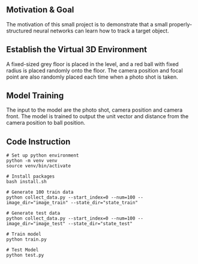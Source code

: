 ## Motivation & Goal
The motivation of this small project is to demonstrate that a small properly-structured neural networks can learn how to track a target object.

## Establish the Virtual 3D Environment
A fixed-sized grey floor is placed in the level, and a red ball with fixed radius is placed randomly onto the floor. 
The camera position and focal point are also randomly placed each time when a photo shot is taken.

## Model Training
The input to the model are the photo shot, camera position and camera front. 
The model is trained to output the unit vector and distance from the camera position to ball position.

## Code Instruction
```
# Set up python environment
python -m venv venv
source venv/bin/activate

# Install packages
bash install.sh

# Generate 100 train data
python collect_data.py --start_index=0 --num=100 --image_dir="image_train" --state_dir="state_train"

# Generate test data
python collect_data.py --start_index=0 --num=100 --image_dir="image_test" --state_dir="state_test"

# Train model
python train.py

# Test Model
python test.py
```
